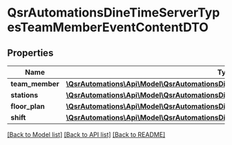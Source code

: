 # QsrAutomationsDineTimeServerTypesTeamMemberEventContentDTO

## Properties
Name | Type | Description | Notes
------------ | ------------- | ------------- | -------------
**team_member** | [**\QsrAutomations\Api\Model\QsrAutomationsDineTimeServerTypesTeamMemberSnapshotDTO**](QsrAutomationsDineTimeServerTypesTeamMemberSnapshotDTO.md) |  | [optional] 
**stations** | [**\QsrAutomations\Api\Model\QsrAutomationsDineTimeStationTypesStationSnapshotDTO[]**](QsrAutomationsDineTimeStationTypesStationSnapshotDTO.md) |  | [optional] 
**floor_plan** | [**\QsrAutomations\Api\Model\QsrAutomationsDineTimeFloorPlanTypesFloorPlanSnapshotDTO**](QsrAutomationsDineTimeFloorPlanTypesFloorPlanSnapshotDTO.md) |  | [optional] 
**shift** | [**\QsrAutomations\Api\Model\QsrAutomationsDineTimeShiftTypesShiftSnapshotDTO**](QsrAutomationsDineTimeShiftTypesShiftSnapshotDTO.md) |  | [optional] 

[[Back to Model list]](../README.md#documentation-for-models) [[Back to API list]](../README.md#documentation-for-api-endpoints) [[Back to README]](../README.md)


